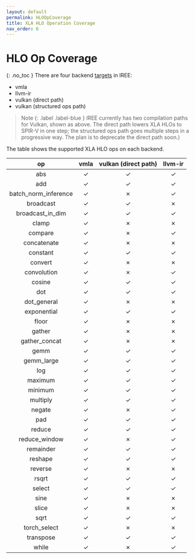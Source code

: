 ```yaml
---
layout: default
permalink: HLOOpCoverage
title: XLA HLO Operation Coverage
nav_order: 6
---
```


# HLO Op Coverage
{: .no_toc }
There are four backend [targets](https://github.com/google/iree/tree/master/iree/compiler/Dialect/HAL/Target) in IREE:

- vmla
- llvm-ir
- vulkan (direct path)
- vulkan (structured ops path)

> Note
> {: .label .label-blue }
> IREE currently has two compilation paths for Vulkan,
> shown as above. The direct path lowers XLA HLOs to SPIR-V in one step; the
> structured ops path goes multiple steps in a progressive way. The plan is to
> deprecate the direct path soon.)

The table shows the supported XLA HLO ops on each backend.

op | vmla | vulkan (direct path) | llvm-ir
:-: | :-: | :-: | :-:
abs | ✓ | ✓ | ✓
add | ✓ | ✓ | ✓
batch_norm_inference | ✓ | ✗ | ✓
broadcast | ✓ | ✓ | ✗
broadcast_in_dim | ✓ | ✓ | ✓
clamp | ✓ | ✗ | ✗
compare | ✓ | ✗ | ✓
concatenate | ✓ | ✗ | ✗
constant | ✓ | ✓ | ✓
convert | ✓ | ✗ | ✗
convolution | ✓ | ✗ | ✓
cosine | ✓ | ✓ | ✓
dot | ✓ | ✓ | ✓
dot_general | ✓ | ✗ | ✗
exponential | ✓ | ✓ | ✓
floor | ✓ | ✗ | ✗
gather | ✓ | ✗ | ✗
gather_concat | ✓ | ✗ | ✗
gemm | ✓ | ✓ | ✓
gemm_large | ✓ | ✓ | ✓
log | ✓ | ✓ | ✓
maximum | ✓ | ✓ | ✓
minimum | ✓ | ✓ | ✓
multiply | ✓ | ✓ | ✓
negate | ✓ | ✗ | ✓
pad | ✓ | ✓ | ✓
reduce | ✓ | ✓ | ✓
reduce_window | ✓ | ✗ | ✓
remainder | ✓ | ✓ | ✓
reshape | ✓ | ✓ | ✓
reverse | ✓ | ✗ | ✗
rsqrt | ✓ | ✓ | ✓
select | ✓ | ✓ | ✓
sine | ✓ | ✗ | ✗
slice | ✓ | ✗ | ✗
sqrt | ✓ | ✓ | ✓
torch_select | ✓ | ✗ | ✗
transpose | ✓ | ✓ | ✓
while | ✓ | ✗ | ✓